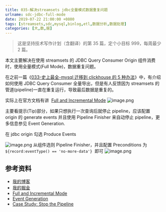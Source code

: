 ```yaml
---
title: 035-解决streamsets jdbc全量模式数据重复问题
urlname: sdc-jdbc-full-mode
date: 2019-07-22 21:00:00 +0800
tags: [streamsets,sdc,mysql,binlog,etl,数据分析,数据处理]
categories: [大,数,据]
---
```


> 这是坚持技术写作计划（含翻译）的第 35 篇，定个小目标 999，每周最少 2 篇。

本文主要解决在使用 streamsets 的 JDBC Query Consumer Origin 组件消费时，使用全量模式(Full Mode)，数据重复问题。

<!-- more -->

在之前一篇《[033-史上最全-mysql 迁移到 clickhouse 的 5 种办法](https://anjia0532.github.io/2019/07/17/mysql-to-clickhouse/#streamsets)》中，有介绍如何使用 JDBC Query Consumer 全量导出，但是有人反馈因为 streamsets 的管道(pipeline)一直在重复运行，导致最后数据是重复的。

实际上在官方文档有讲  [Full and Incremental Mode](https://streamsets.com/documentation/datacollector/latest/help/datacollector/UserGuide/Origins/JDBCConsumer.html#ariaid-title6)
![image.png](https://cdn.nlark.com/yuque/0/2019/png/226273/1563874566018-7fd172c4-91aa-4c76-a6af-cf7211443aca.png#align=left&display=inline&height=476&name=image.png&originHeight=476&originWidth=1187&size=73254&status=done&width=1187)

主要看提示(Tip)部分，如果只想执行一次查询后就停止 pipeline，应该配置 origin 的 generate events 并且使用 Pipeline Finisher 来自动停止 pipeline，更多信息参见 Event Generation.

在 jdbc origin 勾选 Produce Events

![image.png](https://cdn.nlark.com/yuque/0/2019/png/226273/1563875657778-70e75154-a57b-444d-bf73-4315d05e9fc4.png#align=left&display=inline&height=692&name=image.png&originHeight=692&originWidth=821&size=56065&status=done&width=821)
从组件选则 Pipeline Finisher，并且配置 Preconditions 为 `${record:eventType() == 'no-more-data'}`  即可
![image.png](https://cdn.nlark.com/yuque/0/2019/png/226273/1563875726527-ed22dd7a-cff4-4b10-ac57-2e29ce2f0075.png#align=left&display=inline&height=618&name=image.png&originHeight=618&originWidth=1351&size=70288&status=done&width=1351)

## 参考资料

- [我的博客](https://anjia0532.github.io/2019/07/22/sdc-jdbc-full-mode)
- [我的掘金](https://juejin.im/post/5d36dbca5188257b775d4b40)
- [Full and Incremental Mode](https://streamsets.com/documentation/datacollector/latest/help/datacollector/UserGuide/Origins/JDBCConsumer.html#ariaid-title6)
- [Event Generation](https://streamsets.com/documentation/datacollector/latest/help/datacollector/UserGuide/Origins/JDBCConsumer.html#concept_o1c_kwr_kz)
- [Case Study: Stop the Pipeline](https://streamsets.com/documentation/datacollector/latest/help/datacollector/UserGuide/Event_Handling/EventFramework-Title.html#concept_kff_ykv_lz)
